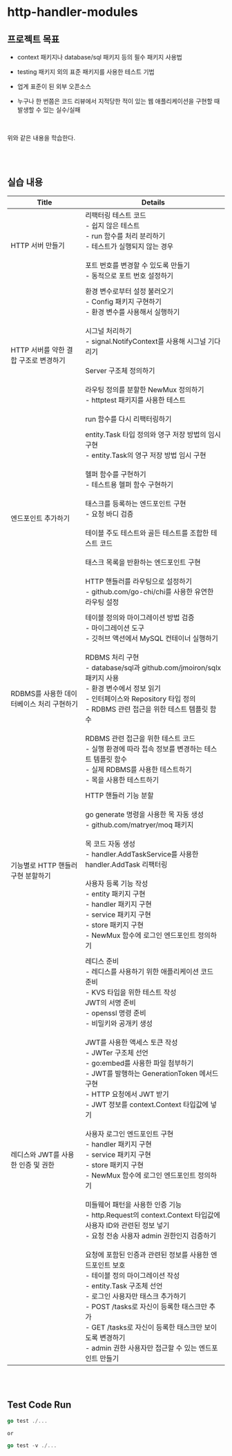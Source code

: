 # http-handler-modules

## 프로젝트 목표

* context 패키지나 database/sql 패키지 등의 필수 패키지 사용법


* testing 패키지 외의 표준 패키지를 사용한 테스트 기법


* 업계 표준이 된 외부 오픈소스


* 누구나 한 번쯤은 코드 리뷰에서 지적당한 적이 있는 웹 애플리케이션을 구현할 때 발생할 수 있는 실수/실패

<br>

위와 같은 내용을 학습한다.

<br><br>

## 실습 내용

| Title | Details                                                                                                                                                                                                                                                                                                                                                                                                                                                                                                                                                                                                                                                                                                                                                                                                                                                                                                                                     |
| --- |---------------------------------------------------------------------------------------------------------------------------------------------------------------------------------------------------------------------------------------------------------------------------------------------------------------------------------------------------------------------------------------------------------------------------------------------------------------------------------------------------------------------------------------------------------------------------------------------------------------------------------------------------------------------------------------------------------------------------------------------------------------------------------------------------------------------------------------------------------------------------------------------------------------------------------------------|
| HTTP 서버 만들기 | 리팩터링 테스트 코드<br>- 쉽지 않은 테스트<br>- run 함수를 처리 분리하기<br>- 테스트가 실행되지 않는 경우<br><br>포트 번호를 변경할 수 있도록 만들기<br>- 동적으로 포트 번호 설정하기<br>                                                                                                                                                                                                                                                                                                                                                                                                                                                                                                                                                                                                                                                                                                                                                                                                                   |
|  |                                                                                                                                                                                                                                                                                                                                                                                                                                                                                                                                                                                                                                                                                                                                                                                                                                                                                                                                             |
| HTTP 서버를 약한 결합 구조로 변경하기 | 환경 변수로부터 설정 불러오기<br>- Config 패키지 구현하기<br>- 환경 변수를 사용해서 실행하기<br><br> 시그널 처리하기<br>- signal.NotifyContext를 사용해 시그널 기다리기<br><br>Server 구조체 정의하기<br><br>라우팅 정의를 분할한 NewMux 정의하기<br>- httptest 패키지를 사용한 테스트<br><br>run 함수를 다시 리팩터링하기<br>                                                                                                                                                                                                                                                                                                                                                                                                                                                                                                                                                                                                                                                                                                          |
|  |                                                                                                                                                                                                                                                                                                                                                                                                                                                                                                                                                                                                                                                                                                                                                                                                                                                                                                                                             |
| 엔드포인트 추가하기 | entity.Task 타입 정의와 영구 저장 방법의 임시 구현<br>- entity.Task의 영구 저장 방법 임시 구현<br><br>헬퍼 함수를 구현하기<br>- 테스트용 헬퍼 함수 구현하기<br><br>태스크를 등록하는 엔드포인트 구현<br>- 요청 바디 검증<br><br>테이블 주도 테스트와 골든 테스트를 조합한 테스트 코드<br><br>태스크 목록을 반환하는 엔드포인트 구현<br><br>HTTP 핸들러를 라우팅으로 설정하기<br>- github.com/go-chi/chi를 사용한 유연한 라우팅 설정                                                                                                                                                                                                                                                                                                                                                                                                                                                                                                                                                                                                                                               |
|  |                                                                                                                                                                                                                                                                                                                                                                                                                                                                                                                                                                                                                                                                                                                                                                                                                                                                                                                                             |
| RDBMS를 사용한 데이터베이스 처리 구현하기 | 테이블 정의와 마이그레이션 방법 검증<br>- 마이그레이션 도구<br>- 깃허브 액션에서 MySQL 컨테이너 실행하기<br><br>RDBMS 처리 구현<br>- database/sql과 github.com/jmoiron/sqlx 패키지 사용<br>- 환경 변수에서 정보 읽기<br>- 인터페이스와 Repository 타입 정의<br>- RDBMS 관련 접근을 위한 테스트 템플릿 함수<br><br>RDBMS 관련 접근을 위한 테스트 코드<br>- 실행 환경에 따라 접속 정보를 변경하는 테스트 템플릿 함수<br>- 실제 RDBMS를 사용한 테스트하기<br>- 목을 사용한 테스트하기<br>                                                                                                                                                                                                                                                                                                                                                                                                                                                                                                                                                                                                   |
|  |                                                                                                                                                                                                                                                                                                                                                                                                                                                                                                                                                                                                                                                                                                                                                                                                                                                                                                                                             |
| 기능별로 HTTP 핸들러 구현 분할하기 | HTTP 핸들러 기능 분할<br><br> go generate 명령을 사용한 목 자동 생성<br>- github.com/matryer/moq 패키지<br><br>목 코드 자동 생성<br>- handler.AddTaskService를 사용한 handler.AddTask 리팩터링<br><br> 사용자 등록 기능 작성<br>- entity 패키지 구현<br>- handler 패키지 구현<br>- service 패키지 구현<br>- store 패키지 구현<br>- NewMux 함수에 로그인 엔드포인트 정의하기<br>                                                                                                                                                                                                                                                                                                                                                                                                                                                                                                                                                                                                                                             |
|  |                                                                                                                                                                                                                                                                                                                                                                                                                                                                                                                                                                                                                                                                                                                                                                                                                                                                                                                                             |
| 레디스와 JWT를 사용한 인증 및 권한 | 레디스 준비<br> - 레디스를 사용하기 위한 애플리케이션 코드 준비<br>- KVS 타입을 위한 테스트 작성<br>JWT의 서명 준비<br>- openssl 명령 준비<br>- 비밀키와 공개키 생성<br><br>JWT를 사용한 액세스 토큰 작성<br>- JWTer 구조체 선언<br>- go:embed를 사용한 파일 첨부하기<br>- JWT를 발행하는 GenerationToken 메서드 구현<br>- HTTP 요청에서 JWT 받기<br>- JWT 정보를 context.Context 타입값에 넣기<br><br> 사용자 로그인 엔드포인트 구현<br>- handler 패키지 구현<br>- service 패키지 구현<br>- store 패키지 구현<br>- NewMux 함수에 로그인 엔드포인트 정의하기<br><br> 미들웨어 패턴을 사용한 인증 기능<br>- http.Request의 context.Context 타입값에 사용자 ID와 관련된 정보 넣기<br>- 요청 전송 사용자 admin 권한인지 검증하기<br><br> 요청에 포함된 인증과 관련된 정보를 사용한 엔드포인트 보호<br>- 테이블 정의 마이그레이션 작성<br>- entity.Task 구조체 선언<br>- 로그인 사용자만 태스크 추가하기<br>- POST /tasks로 자신이 등록한 태스크만 추가<br>- GET /tasks로 자신이 등록한 태스크만 보이도록 변경하기<br>- admin 권한 사용자만 접근할 수 있는 엔드포인트 만들기 |

<br><br>

## Test Code Run

```go
go test ./...

or

go test -v ./...
```